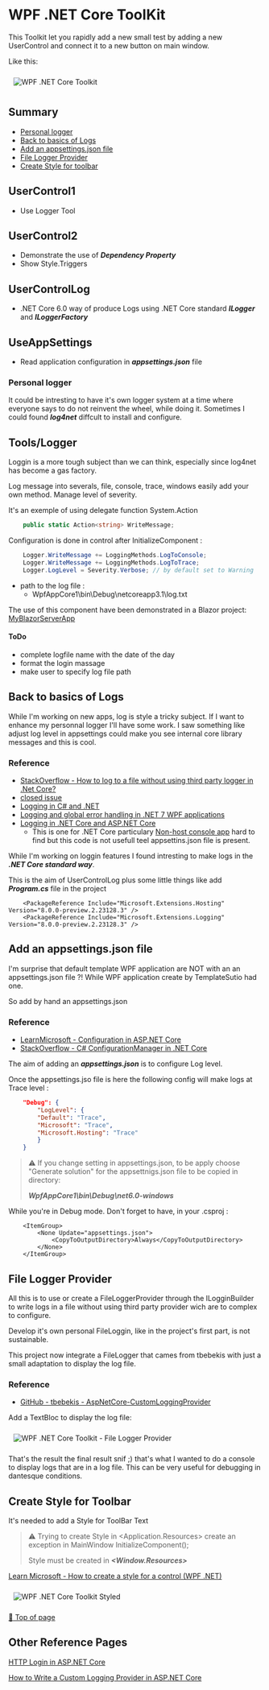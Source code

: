 ﻿# WPF .NET Core ToolKit
This Toolkit let you rapidly add a new small test by adding a new UserControl and connect it to a new button on main window.

Like this:

<img style="margin: 10px" src="Images/2023-04-12_11h06_53.png" alt="WPF .NET Core Toolkit" />

## Summary
- [Personal logger](#Personal-logger)
- [Back to basics of Logs](#back-to-basics-of-logs)
- [Add an appsettings.json file](#add-an-appsettingsjson-file)
- [File Logger Provider](#file-logger-provider)
- [Create Style for toolbar](#create-style-for-toolbar)

## UserControl1
- Use Logger Tool

## UserControl2 
- Demonstrate the use of ***Dependency Property***
- Show Style.Triggers

## UserControlLog
- .NET Core 6.0 way of produce Logs using .NET Core standard ***ILogger*** and ***ILoggerFactory***

## UseAppSettings
- Read application configuration in ***appsettings.json*** file

### Personal logger
It could be intresting to have it's own logger system at a time where everyone says to do not reinvent the wheel, while doing it.
Sometimes I could found ***log4net*** diffcult to install and configure.

## Tools/Logger
Loggin is a more tough subject than we can think, especially since log4net has become a gas factory.

Log message into severals, file, console, trace, windows easily add your own method.
Manage level of severity.

It's an exemple of using delegate function System.Action<T>

```csharp
    public static Action<string> WriteMessage;
```

Configuration is done in control after InitializeComponent : 

```csharp
    Logger.WriteMessage += LoggingMethods.LogToConsole; 
    Logger.WriteMessage += LoggingMethods.LogToTrace;
    Logger.LogLevel = Severity.Verbose; // by default set to Warning
```

- path to the log file :
	- WpfAppCore1\bin\Debug\netcoreapp3.1\log.txt

The use of this component have been demonstrated in a Blazor project: [MyBlazorServerApp](https://github.com/mabyre/MyBlazorServerApp)

#### ToDo
- complete logfile name with the date of the day
- format the login massage
- make user to specify log file path

## Back to basics of Logs
While I'm working on new apps, log is style a tricky subject. 
If I want to enhance my personnal logger I'll have some work. 
I saw something like adjust log level in appsettings could make you see internal core library messages and this is cool.

### Reference
- [StackOverflow - How to log to a file without using third party logger in .Net Core?](https://stackoverflow.com/questions/40073743/how-to-log-to-a-file-without-using-third-party-logger-in-net-core)
- [closed issue](https://github.com/aspnet/Logging/issues/441)
- [Logging in C# and .NET](https://learn.microsoft.com/en-us/dotnet/core/extensions/logging)
- [Logging and global error handling in .NET 7 WPF applications](https://blog.elmah.io/logging-and-global-error-handling-in-net-7-wpf-applications/)
- [Logging in .NET Core and ASP.NET Core](https://learn.microsoft.com/en-us/aspnet/core/fundamentals/logging/)
    - This is one for .NET Core particulary [Non-host console app](https://learn.microsoft.com/en-us/aspnet/core/fundamentals/logging/?view=aspnetcore-3.1#non-host-console-app) hard to find 
      but this code is not usefull teel appsettins.json file is present.

While I'm working on loggin features I found intresting to make logs in the ***.NET Core standard way***.

This is the aim of UserControlLog plus some little things like add ***Program.cs*** file in the project

```xaml
    <PackageReference Include="Microsoft.Extensions.Hosting" Version="8.0.0-preview.2.23128.3" />
    <PackageReference Include="Microsoft.Extensions.Logging" Version="8.0.0-preview.2.23128.3" />
```

## Add an appsettings.json file
I'm surprise that default template WPF application are NOT with an an appsettings.json file ?!
While WPF application create by TemplateSutio had one.

So add by hand an appsettings.json

### Reference
- [LearnMicrosoft - Configuration in ASP.NET Core](https://learn.microsoft.com/en-us/aspnet/core/fundamentals/configuration/)
- [StackOverflow - C# ConfigurationManager in .NET Core](https://stackoverflow.com/questions/71104843/c-sharp-configurationmanager-in-net-core)

The aim of adding an ***appsettings.json*** is to configure Log level.

Once the appsettings.jso file is here the following config will make logs at Trace level :

```json
    "Debug": {
        "LogLevel": {
        "Default": "Trace",
        "Microsoft": "Trace",
        "Microsoft.Hosting": "Trace"
        }
    }
```

> :warning: If you change setting in appsettings.json, to be apply choose "Generate solution" for the appsettnigs.json file to be copied in directory:
>
> ***WpfAppCore1\bin\Debug\net6.0-windows***

While you're in Debug mode. Don't forget to have, in your .csproj :

```xaml
    <ItemGroup>
        <None Update="appsettings.json">
	        <CopyToOutputDirectory>Always</CopyToOutputDirectory>
        </None>
    </ItemGroup>
```

## File Logger Provider
All this is to use or create a FileLoggerProvider through the ILogginBuilder to write logs in a file without using third party provider wich are to complex to configure.

Develop it's own personal FileLoggin, like in the project's first part, is not sustainable.

This project now integrate a FileLogger that cames from tbebekis with just a small adaptation to display the log file. 

### Reference
- [GitHub - tbebekis - AspNetCore-CustomLoggingProvider](https://github.com/tbebekis/AspNetCore-CustomLoggingProvider)

Add a TextBloc to display the log file:

<img style="margin: 10px" src="Images/2023-04-18_12h22_07.png" alt="WPF .NET Core Toolkit - File Logger Provider" />

That's the result the final result snif ;) that's what I wanted to do a console to display logs that are in a log file. 
This can be very useful for debugging in dantesque conditions.

## Create Style for Toolbar
It's needed to add a Style for ToolBar Text

> :warning: Trying to create Style in <Application.Resources> create an exception in MainWindow InitializeComponent();
>
> Style must be created in ***<Window.Resources>***

[Learn Microsoft - How to create a style for a control (WPF .NET)](https://learn.microsoft.com/en-us/dotnet/desktop/wpf/controls/how-to-create-apply-style)

<img style="margin: 10px" src="Images/2023-04-14_12h00_38.png" alt="WPF .NET Core Toolkit Styled" />

[:arrow_up_small: Top of page](#wpf-net-core-toolkit)

## Other Reference Pages 

[HTTP Login in ASP.NET Core](https://learn.microsoft.com/en-us/aspnet/core/fundamentals/http-logging/)

[How to Write a Custom Logging Provider in ASP.NET Core](https://www.codeproject.com/Articles/1556475/How-to-Write-a-Custom-Logging-Provider-in-ASP-NET)


